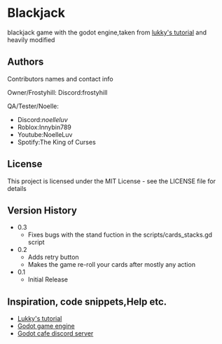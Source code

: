 # Blackjack
blackjack game with the godot engine,taken from [lukky's tutorial](https://youtu.be/bP9zQyoYP28?si=UMT5X_i5ItskxVkl) and heavily modified

## Authors

Contributors names and contact info

Owner/Frostyhill:
Discord:frostyhill

QA/Tester/Noelle:
 * Discord:_noelleluv_
 * Roblox:Innybin789
 * Youtube:NoelleLuv
 * Spotify:The King of Curses


## License

This project is licensed under the MIT License - see the LICENSE file for details


## Version History

* 0.3
  * Fixes bugs with the stand fuction in the scripts/cards_stacks.gd script
* 0.2
    * Adds retry button
    * Makes the game re-roll your cards after mostly any action
* 0.1
    * Initial Release
  
## Inspiration, code snippets,Help etc.
* [Lukky's tutorial](https://youtu.be/bP9zQyoYP28?si=UMT5X_i5ItskxVkl)
* [Godot game engine](https://godotengine.org)
* [Godot cafe discord server](https://discord.com/invite/zH7NUgz)
